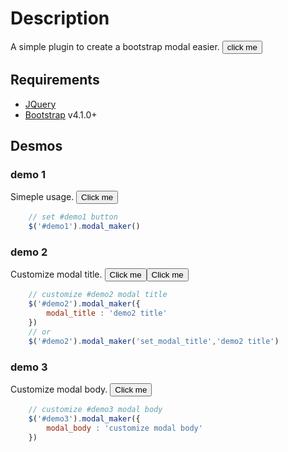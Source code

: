 <link rel="stylesheet" href="https://stackpath.bootstrapcdn.com/bootstrap/4.1.3/css/bootstrap.min.css" integrity="sha384-MCw98/SFnGE8fJT3GXwEOngsV7Zt27NXFoaoApmYm81iuXoPkFOJwJ8ERdknLPMO" crossorigin="anonymous">

# Description

A simple plugin to create a bootstrap modal easier.
<button type="button" class="btn btn-primary" id="demo0">click me</button>

## Requirements
*   [JQuery](https://jquery.com/)
*   [Bootstrap](http://getbootstrap.com/) v4.1.0+

## Desmos
### demo 1
Simeple usage. <button type="button" class="btn btn-primary" id="demo1">Click me</button>
```js
    // set #demo1 button
    $('#demo1').modal_maker()
```

### demo 2
Customize modal title. <button type="button" class="btn btn-primary" id="demo2">Click me</button><button type="button" class="btn btn-primary" id="demo2-1">Click me</button>

```js
    // customize #demo2 modal title
    $('#demo2').modal_maker({
        modal_title : 'demo2 title'
    })
    // or 
    $('#demo2').modal_maker('set_modal_title','demo2 title')
```

### demo 3
Customize modal body. <button type="button" class="btn btn-primary" id="demo3">Click me</button>

```js
    // customize #demo3 modal body
    $('#demo3').modal_maker({
        modal_body : 'customize modal body'
    })
```
<!-- Optional JavaScript -->
<!-- jQuery first, then Popper.js, then Bootstrap JS -->
<script src="https://code.jquery.com/jquery-3.3.1.slim.min.js" integrity="sha384-q8i/X+965DzO0rT7abK41JStQIAqVgRVzpbzo5smXKp4YfRvH+8abtTE1Pi6jizo" crossorigin="anonymous"></script>
<script src="https://cdnjs.cloudflare.com/ajax/libs/popper.js/1.14.3/umd/popper.min.js" integrity="sha384-ZMP7rVo3mIykV+2+9J3UJ46jBk0WLaUAdn689aCwoqbBJiSnjAK/l8WvCWPIPm49" crossorigin="anonymous"></script>
<script src="https://stackpath.bootstrapcdn.com/bootstrap/4.1.3/js/bootstrap.min.js" integrity="sha384-ChfqqxuZUCnJSK3+MXmPNIyE6ZbWh2IMqE241rYiqJxyMiZ6OW/JmZQ5stwEULTy" crossorigin="anonymous"></script>
<script src="modal_maker.js"></script>   

<script>
    $( document ).ready(function() {
        /// set #demo0 button
        $('#demo0').modal_maker()
        $('#demo1').modal_maker()
        $('#demo2').modal_maker({
            modal_title : 'customize modal title'
        })        
        $('#demo2-1').modal_maker('set_modal_title','demo2 title')
        
        var ttt = $('<button type="button" class="btn btn-primary">xxx</button>')
            .on('click', function(){
                $('#test').modal_maker('modal_hide')
            })
        
        var ttt2 = $('<input type="text">')

        var taa = $('#test').modal_maker({
            modal_body : ttt2,
            modal_footer : ttt,
            hidden_bs_modal : function( event, modal ){   
                modal.find('input').val('')
            }
        });            

        $('#test2').modal_maker()
        $('#test2').modal_maker('set_modal_body','<h1>tttt</h1>')   
    })
</script>